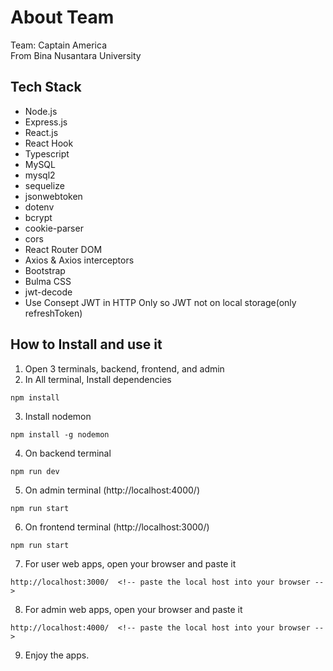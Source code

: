 # About Team
Team: Captain America<br />
From Bina Nusantara University

## Tech Stack
- Node.js
- Express.js
- React.js
- React Hook
- Typescript
- MySQL
- mysql2
- sequelize
- jsonwebtoken
- dotenv
- bcrypt
- cookie-parser
- cors
- React Router DOM
- Axios & Axios interceptors
- Bootstrap
- Bulma CSS
- jwt-decode
- Use Consept JWT in HTTP Only so JWT not on local storage(only refreshToken)


## How to Install and use it
1. Open 3 terminals, backend, frontend, and admin
2. In All terminal, Install dependencies
```
npm install
```
3. Install nodemon
```
npm install -g nodemon
```
4. On backend terminal
```
npm run dev
```
5. On admin terminal (http://localhost:4000/)
```
npm run start
```
6. On frontend terminal (http://localhost:3000/)
```
npm run start
```
7. For user web apps, open your browser and paste it
```
http://localhost:3000/  <!-- paste the local host into your browser -->
```
8. For admin web apps, open your browser and paste it
```
http://localhost:4000/  <!-- paste the local host into your browser -->
```
9. Enjoy the apps.
